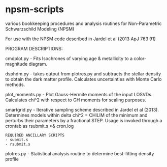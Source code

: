 npsm-scripts
============

various bookkeeping procedures and analysis routines for Non-Parametric Schwarzschild Modeling (NPSM)

For use with the NPSM code described in Jardel et al (2013 ApJ 763 91)


PROGRAM DESCRIPTIONS:

cmdplot.py - Fits Isochrones of varying age & metallicity to a color-magnitude
diagram.  

dsphdm.py - takes output from plotres.py and subtracts the stellar density to obtain the dark matter profile.  Calculates uncertainties with Monte Carlo methods.

plot_moments.py - Plot Gauss-Hermite moments of the input LOSVDs.  Calculates
chi^2 with respect to GH moments for scaling purposes.

smartgrid.py - Iterative sampling scheme described in Jardel et al (2013).  Determines models within delta chi^2 = CHILIM of the minimum and perturbs their parameters by a fractional STEP.  Usage is invoked through a crontab as rsubmit.s >& cron.log

    REQUIRED ANCILLARY SCRIPTS
    - submit.s 
    - rsubmit.s

plotres.py - Statistical analysis routine to determine best-fitting density profile